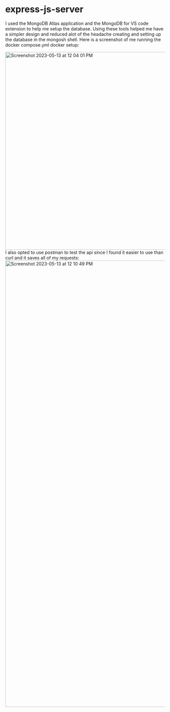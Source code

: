 # express-js-server
I used the MongoDB Atlas application and the MongoDB for VS code extension to help me setup the database. 
Using these tools helped me have a simpler design and reduced alot of the headache creating and setting up the database in the mongosh shell.
Here is a screenshot of me running the docker compose.yml docker setup:

<img width="624" alt="Screenshot 2023-05-13 at 12 04 01 PM" src="https://github.com/lucasrouchy/express-js-server/assets/55973521/6ca3bd7c-e23f-4348-b0a6-db44d50a97b4">
I also opted to use postman to test the api since I found it easier to use than curl and it saves all of my requests: 

<img width="1410" alt="Screenshot 2023-05-13 at 12 10 49 PM" src="https://github.com/lucasrouchy/express-js-server/assets/55973521/6b0d214e-b82c-4416-bdd4-42cc4788ad76">
